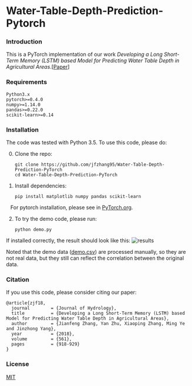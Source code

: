 # Water-Table-Depth-Prediction-Pytorch

### Introduction
This is a PyTorch implementation of our work *Developing a Long Short-Term Memory (LSTM) based Model for Predicting Water Table Depth in Agricultural Areas*.[[Paper](https://www.sciencedirect.com/science/article/pii/S0022169418303184)]

### Requirements
```
Python3.x
pytorch>=0.4.0
numpy>=1.14.0
pandas>=0.22.0
scikit-learn>=0.14
```
### Installation
The code was tested with Python 3.5. To use this code, please do:


0. Clone the repo:
    ```Shell
    git clone https://github.com/jfzhang95/Water-Table-Depth-Prediction-PyTorch
    cd Water-Table-Depth-Prediction-PyTorch
    ```
 
1. Install dependencies:
    ```Shell
    pip install matplotlib numpy pandas scikit-learn
    ```
    For pytorch installation, please see in [PyTorch.org](https://pytorch.org/).
  
2. To try the demo code, please run:
    ```Shell
    python demo.py
    ```

If installed correctly, the result should look like this:
![results](doc/results.png)

Noted that the demo data ([demo.csv](https://github.com/jfzhang95/Water-Table-Depth-Prediction-PyTorch/blob/master/data/demo.csv)) are processed manually,  so they are not real data, but they still can reflect the correlation between the original data.

### Citation
If you use this code, please consider citing our paper:

	@article{zjf18,
	  journal        = {Journal of Hydrology},
	  title          = {Developing a Long Short-Term Memory (LSTM) based Model for Predicting Water Table Depth in Agricultural Areas},
	  author         = {Jianfeng Zhang, Yan Zhu, Xiaoping Zhang, Ming Ye and Jinzhong Yang},
	  year           = {2018},
	  volume         = {561},
	  pages          = {918-929}
	}


### License
[MIT](https://github.com/jfzhang95/Water-Table-Depth-Prediction-PyTorch/blob/master/LICENSE)

